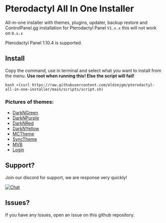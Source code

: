 # Pterodactyl All In One Installer


All-in-one installer with themes, plugins, updater, backup restore and ControlPanel.gg installation for Pterodactyl Panel ``V1.x.x`` this will not work on ``0.x.x``

Pterodactyl Panel 1.10.4 is supported.



## Install
Copy the command, use in terminal and select what you want to install from the menu.
**Use root when running this! Else the script will fail!**  
```
bash <(curl https://raw.githubusercontent.com/eldzejgm/pterodactyl-all-in-one-installer/main/scripts/script.sh)
```

### Pictures of themes:
- [DarkNGreen](https://github.com/eldzejgm/pterodactyl-all-in-one-installer/blob/main/theme-images/darkngreen.md)
- [DarkNPurple](https://github.com/eldzejgm/pterodactyl-all-in-one-installer/blob/main/theme-images/darknpurple.md)
- [DarkNRed](https://github.com/eldzejgm/pterodactyl-all-in-one-installer/blob/main/theme-images/darknred.md)
- [DarkNYellow](https://github.com/eldzejgm/pterodactyl-all-in-one-installer/blob/main/theme-images/darknyellow.md)
- [MCTheme](https://github.com/eldzejgm/pterodactyl-all-in-one-installer/blob/main/theme-images/mctheme.md)
- [SyncTheme](https://github.com/eldzejgm/pterodactyl-all-in-one-installer/blob/main/theme-images/synctheme.md)
- [MVB](https://github.com/eldzejgm/pterodactyl-all-in-one-installer/blob/main/theme-images/mvb.md)
- [Login](https://github.com/eldzejgm/pterodactyl-all-in-one-installer/blob/main/theme-images/login.md)
  

## Support?
Join our discord for support, we are response very quickly!

[![Chat](https://img.shields.io/badge/chat-on%20discord-7289da.svg)](https://discord.gg/r3PpmrNEjb)

## Issues?
If you have any issues, open an issue on this github repository.
